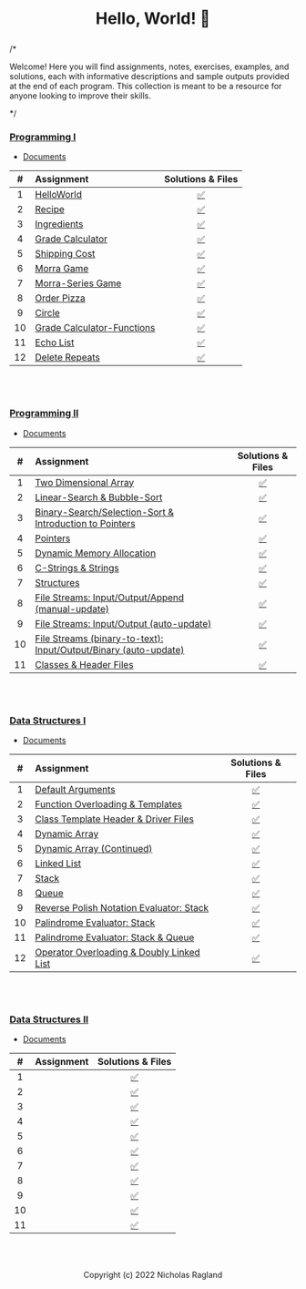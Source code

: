 # <p align="center"> Hello, World! 🦖 </p>

/*

Welcome! Here you will find assignments, notes, exercises, examples, and solutions, each with informative descriptions and sample outputs provided at the end of each program. This collection is meant to be a resource for anyone looking to improve their skills.

*/

### [Programming I](/programming-I)
* [Documents](programming-I/docs/)

| # | Assignment | Solutions & Files |
|:---:|:---|:---:|
| 1 | [HelloWorld](programming-I/assignments/01-helloworld/docs/FA_A1_HelloWorld.pdf) | [:white_check_mark:](./programming-I/assignments/01-helloworld) | 
| 2 | [Recipe](programming-I/assignments/02-recipe/docs/FA_A2_Recipe.pdf) | [:white_check_mark:](./programming-I/assignments/02-recipe) |  
| 3 | [Ingredients](programming-I/assignments/03-ingredients/docs/FA_A3_Ingredient.pdf) | [:white_check_mark:](./programming-I/assignments/03-ingredients) |  
| 4 | [Grade Calculator](programming-I/assignments/04-gradeCalc/docs/FA_A4_gradeCalc.pdf) | [:white_check_mark:](./programming-I/assignments/04-gradeCalc) |  
| 5 | [Shipping Cost](programming-I/assignments/05-shippingCost/docs/FA_A5_shipping_Cost.pdf) | [:white_check_mark:](./programming-I/assignments/05-shippingCost) |  
| 6 | [Morra Game](programming-I/assignments/06-morra/docs/FA_A6_Morra.pdf) |  [:white_check_mark:](./programming-I/assignments/06-morra) |
| 7 | [Morra-Series Game](programming-I/assignments/07-morraSeries/docs/FA_A7_MorraSerries.pdf) | [:white_check_mark:](./programming-I/assignments/07-morraSeries) | 
| 8 | [Order Pizza](programming-I/assignments/08-pizza/docs/FA_A8_Pizza.pdf) | [:white_check_mark:](./programming-I/assignments/08-pizza) |  
| 9 | [Circle](programming-I/assignments/09-circleArea/docs/FA_A9CircleArea.pdf) | [:white_check_mark:](./programming-I/assignments/09-circleArea) |  
| 10 | [Grade Calculator-Functions](programming-I/assignments/10-gradeCalc2/) | [:white_check_mark:](./programming-I/assignments/10-gradeCalc2) |  
| 11 | [Echo List](programming-I/assignments/11-echoList/) | [:white_check_mark:](./programming-I/assignments/11-echoList) |  
| 12 | [Delete Repeats](programming-I/assignments/12-deleteRepeats/docs/FA_A12_DeleteRepeats.pdf) | [:white_check_mark:](./programming-I/assignments/12-deleteRepeats) |  
<br>
<br>

### [Programming II](/programming-II)
* [Documents](programming-II/docs/)

| # | Assignment | Solutions & Files |
|:---:|:---|:---:|
| 1 | [Two Dimensional Array](programming-II/assignments/01-twoDimensionalArray/docs/Assignment_1.pdf) | [:white_check_mark:](./programming-II/assignments/01-twoDimensionalArray) |
| 2 | [Linear-Search & Bubble-Sort](programming-II/assignments/02-linearSearch-BubbleSort/docs/Assignment_2.pdf) | [:white_check_mark:](./programming-II/assignments/02-linearSearch-BubbleSort) |
| 3 | [Binary-Search/Selection-Sort & Introduction to Pointers](programming-II/assignments/03-binarySearch-selectionSort_introToPointers/docs/Assignment_3.pdf) | [:white_check_mark:](./programming-II/assignments/03-binarySearch-selectionSort_introToPointers)|
| 4 | [Pointers](programming-II/assignments/04-pointers/docs/Assignment_4.pdf) | [:white_check_mark:](./programming-II/assignments/04-pointers) |
| 5 | [Dynamic Memory Allocation](programming-II/assignments/05-dynamicMemoryAllocation/docs/Assignment_5.pdf) | [:white_check_mark:](./programming-II/assignments/05-dynamicMemoryAllocation) |
| 6 | [C-Strings & Strings](programming-II/assignments/06-cString-string/docs/Assignment_6.pdf) | [:white_check_mark:](./programming-II/assignments/06-cString-string) |
| 7 | [Structures](programming-II/assignments/07-structures/docs/Assignment_7.pdf) | [:white_check_mark:](./programming-II/assignments/07-structures) |
| 8 | [File Streams: Input/Output/Append (manual-update)](programming-II/assignments/08-fstream-manualUpdate/docs/Assignment_8.pdf) | [:white_check_mark:](./programming-II/assignments/08-fstream-manualUpdate) |
| 9 | [File Streams: Input/Output (auto-update)](programming-II/assignments/09-fstream-autoUpdate/docs/Assignment_9.pdf) | [:white_check_mark:](./programming-II/assignments/09-fstream-autoUpdate) |
| 10 | [File Streams (binary-to-text): Input/Output/Binary (auto-update)](programming-II/assignments/10-fstream-autoUpdate-binaryToText/docs/Assignment_10.pdf) | [:white_check_mark:](./programming-II/assignments/10-fstream-autoUpdate-binaryToText) |
| 11 | [Classes & Header Files](programming-II/assignments/11-classes-headerFiles/docs/Assignment_11.pdf) | [:white_check_mark:](./programming-II/assignments/11-classes-headerFiles) |

<br>
<br>

### [Data Structures I](/data_structures-I)
* [Documents](data_structures-I/docs/)

| # | Assignment | Solutions & Files |
|:---:|:---|:---:|
| 1 | [Default Arguments](data_structures-I/assignments/01-defaultArgs/docs) | [:white_check_mark:](./data_structures-I/assignments/01-defaultArgs) |
| 2 | [Function Overloading & Templates](data_structures-I/assignments/02-max/docs) | [:white_check_mark:](./data_structures-I/assignments/02-max) |
| 3 | [Class Template Header & Driver Files](data_structures-I/assignments/03-dyad/docs) | [:white_check_mark:](./data_structures-I/assignments/03-dyad) |
| 4 | [Dynamic Array](data_structures-I/assignments/04-AList/docs) | [:white_check_mark:](./data_structures-I/assignments/04-AList) |
| 5 | [Dynamic Array (Continued)](data_structures-I/assignments/05-AList/docs) | [:white_check_mark:](./data_structures-I/assignments/05-AList) |
| 6 | [Linked List](data_structures-I/assignments/06-LList/docs) | [:white_check_mark:](./data_structures-I/assignments/06-LList) |
| 7 | [Stack](data_structures-I/assignments/07-Stack/docs) | [:white_check_mark:](./data_structures-I/assignments/07-Stack) |
| 8 | [Queue](data_structures-I/assignments/08-Queue/docs) | [:white_check_mark:](./data_structures-I/assignments/08-Queue) |
| 9 | [Reverse Polish Notation Evaluator: Stack](data_structures-I/assignments/09-rpnStack/docs) | [:white_check_mark:](./data_structures-I/assignments/09-rpnStack) |
| 10 | [Palindrome Evaluator: Stack](data_structures-I/assignments/10-palindromes/docs) | [:white_check_mark:](./data_structures-I/assignments/10-palindromes) |
| 11 | [Palindrome Evaluator: Stack & Queue](data_structures-I/assignments/11-pal2/docs) | [:white_check_mark:](./data_structures-I/assignments/11-pal2) |
| 12 | [Operator Overloading & Doubly Linked List](data_structures-I/assignments/12-DLList/docs) | [:white_check_mark:](./data_structures-I/assignments/12-DLList) |

<br>
<br>

### [Data Structures II](/data_structures-II)
* [Documents](data_structures-II/docs/)

| # | Assignment | Solutions & Files |
|:---:|:---|:---:|
| 1 | [](data_structures-II/assignments/) | [:white_check_mark:](./data_structures-II/assignments/) |
| 2 | [](data_structures-II/assignments/) | [:white_check_mark:](./data_structures-II/assignments/) |
| 3 | [](data_structures-II/assignments/) | [:white_check_mark:](./data_structures-II/assignments/) |
| 4 | [](data_structures-II/assignments/) | [:white_check_mark:](./data_structures-II/assignments/) |
| 5 | [](data_structures-II/assignments/) | [:white_check_mark:](./data_structures-II/assignments/) |
| 6 | [](data_structures-II/assignments/) | [:white_check_mark:](./data_structures-II/assignments/) |
| 7 | [](data_structures-II/assignments/) | [:white_check_mark:](./data_structures-II/assignments/) |
| 8 | [](data_structures-II/assignments/) | [:white_check_mark:](./data_structures-II/assignments/) |
| 9 | [](data_structures-II/assignments/) | [:white_check_mark:](./data_structures-II/assignments/) |
| 10 | [](data_structures-II/assignments/) | [:white_check_mark:](./data_structures-II/assignments/) |
| 11 | [](data_structures-II/assignments/) | [:white_check_mark:](./data_structures-II/assignments/) |

<br>
<br>
<p align="center"> Copyright (c) 2022 Nicholas Ragland </p>

